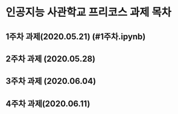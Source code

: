 인공지능 사관학교 프리코스 과제 목차
===================================

1주차 과제(2020.05.21)
(#1주차.ipynb)
----------------------
2주차 과제 (2020.05.28)
----------------------
3주차 과제 (2020.06.04)
-----------------------
4주차 과제(2020.06.11)
---------------------
